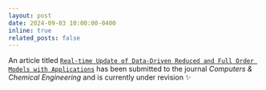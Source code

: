 ```yaml
---
layout: post
date: 2024-09-03 10:00:00-0400
inline: true
related_posts: false
---
```


An article titled [`Real-time Update of Data-Driven Reduced and Full Order Models with Applications`](/sa-prana/publications/) has been submitted to the journal _Computers & Chemical Engineering_ and is currently under revision :sparkles:
